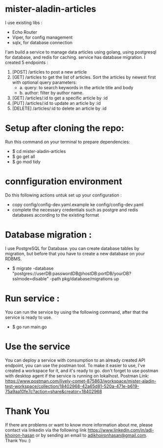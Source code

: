 # mister-aladin-articles

I use existing libs :

- Echo Router
- Viper, for config management
- sqlx, for database connection

I'am build a service to manage data articles using golang, using postgresql for database, and redis for caching. service has database migration.
I created 5 endpoints :

1. [POST] /articles to post a new article
2. [GET] /articles to get the list of articles. Sort the articles by newest first with optional query parameters:
   - a. query: to search keywords in the article title and body
   - b. author: filter by author name.
3. [GET] /articles/:id to get a specific article by :id
4. [PUT] /articles/:id to update an article by :id
5. [DELETE] /articles/:id to delete an article by :id

# Setup after cloning the repo:

Run this command on your terminal to prepare dependencies:

- $ cd mister-aladin-articles
- $ go get all
- $ go mod tidy

# connfiguration environment

Do this following actions untuk set up your configuration :

- copy config/config-dev.yaml.example ke config/config-dev.yaml
- complete the necessary credentials such as postgre and redis databases according to the existing format

# Database migration :

I use PostgreSQL for Database.
you can create database tables by migration, but before that you have to create a new database on your RDBMS.

- $ migrate -database "postgres://userDB:passwordDB@hostDB:portDB/yourDB?sslmode=disable" -path pkg/database/migrations up

# Run service :

You can run the service by using the following command, after that the service is ready to use.

- $ go run main.go

# Use the service

You can deploy a service with consumption to an already created API endpoint, you can use the postman tool. To make it easier to use, I've created a workspace for it, and it's ready to go. don't forget to use postman with desktop agent if the service is running on lokalhost.
Postman Link:
https://www.postman.com/lively-comet-875863/workspace/mister-aladin-test-workspace/collection/18402968-42a65d81-520a-471e-b619-75a9aa10fe7c?action=share&creator=18402968

# Thank You

If there are problems or want to know more information about me, please contact via linkedin via the following link https://www.linkedin.com/in/adi-khoiron-hasan or by sending an email to adikhoironhasan@gmail.com. Thank You :)
